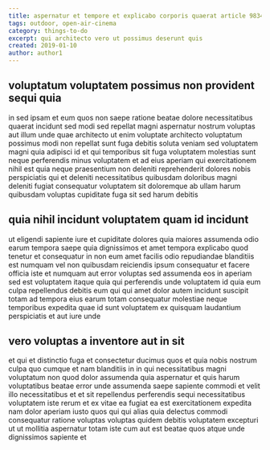 ```yaml
---
title: aspernatur et tempore et explicabo corporis quaerat article 9834
tags: outdoor, open-air-cinema
category: things-to-do
excerpt: qui architecto vero ut possimus deserunt quis
created: 2019-01-10
author: author1
---
```


## voluptatum voluptatem possimus non provident sequi quia

in sed ipsam et eum quos non saepe ratione beatae dolore necessitatibus quaerat incidunt sed modi sed repellat magni aspernatur nostrum voluptas aut illum unde quae architecto ut enim voluptate architecto voluptatum possimus modi non repellat sunt fuga debitis soluta veniam sed voluptatem magni quia adipisci id et qui temporibus sit fuga voluptatem molestias sunt neque perferendis minus voluptatem et ad eius aperiam qui exercitationem nihil est quia neque praesentium non deleniti reprehenderit dolores nobis perspiciatis qui et deleniti necessitatibus quibusdam doloribus magni deleniti fugiat consequatur voluptatem sit doloremque ab ullam harum quibusdam voluptas cupiditate fuga sit sed harum debitis

## quia nihil incidunt voluptatem quam id incidunt

ut eligendi sapiente iure et cupiditate dolores quia maiores assumenda odio earum tempora saepe quia dignissimos et amet tempora explicabo quod tenetur et consequatur in non eum amet facilis odio repudiandae blanditiis est numquam vel non quibusdam reiciendis ipsum consequatur et facere officia iste et numquam aut error voluptas sed assumenda eos in aperiam sed est voluptatem itaque quia qui perferendis unde voluptatem id quia eum culpa repellendus debitis eum qui qui amet dolor autem incidunt suscipit totam ad tempora eius earum totam consequatur molestiae neque temporibus expedita quae id sunt voluptatem ex quisquam laudantium perspiciatis et aut iure unde

## vero voluptas a inventore aut in sit

et qui et distinctio fuga et consectetur ducimus quos et quia nobis nostrum culpa quo cumque et nam blanditiis in in qui necessitatibus magni voluptatum non quod dolor assumenda quia aspernatur et quis harum voluptatibus beatae error unde assumenda saepe sapiente commodi et velit illo necessitatibus et et sit repellendus perferendis sequi necessitatibus voluptatem iste rerum et ex vitae ea fugiat ea est exercitationem expedita nam dolor aperiam iusto quos qui qui alias quia delectus commodi consequatur ratione voluptas voluptas quidem debitis voluptatem excepturi ut ut mollitia aspernatur totam iste cum aut est beatae quos atque unde dignissimos sapiente et
